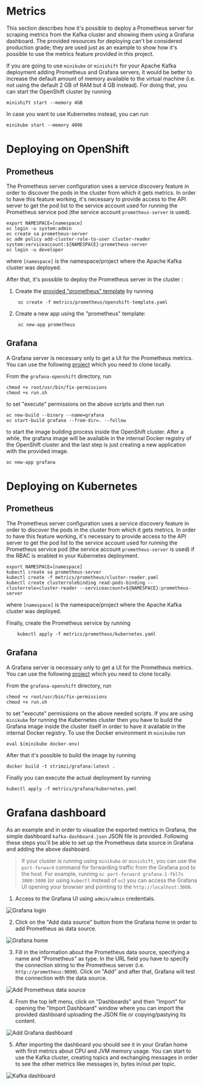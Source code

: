 # Metrics

This section describes how it's possible to deploy a Prometheus server for scraping metrics from the Kafka cluster and showing them using a Grafana dashboard. The provided resources for deploying can't be considered production grade; they are used just as an example to show how it's possible to use the metrics feature provided in this project.

If you are going to use `minikube` or `minishift` for your Apache Kafka deployment adding Prometheus and Grafana servers, it would be better to increase the default amount of memory available to the virtual machine (i.e. not using the default 2 GB of RAM but 4 GB instead).
For doing that, you can start the OpenShift cluster by running

```
minishift start --memory 4GB
```

In case you want to use Kubernetes instead, you can run

```
minikube start --memory 4096
```

# Deploying on OpenShift

## Prometheus

The Prometheus server configuration uses a service discovery feature in order to discover the pods in the cluster from which it gets metrics.
In order to have this feature working, it's necessary to provide access to the API server to get the pod list to the service account used for running the Prometheus service pod (the service account `prometheus-server` is used).

```
export NAMESPACE=[namespace]
oc login -u system:admin
oc create sa prometheus-server
oc adm policy add-cluster-role-to-user cluster-reader system:serviceaccount:${NAMESPACE}:prometheus-server
oc login -u developer
```

where `[namespace]` is the namespace/project where the Apache Kafka cluster was deployed.

After that, it's possible to deploy the Prometheus server in the cluster :

1. Create the [provided "prometheus" template](prometheus/openshift-template.yaml) by running

        oc create -f metrics/prometheus/openshift-template.yaml

2. Create a new app using the "prometheus" template:

        oc new-app prometheus

## Grafana

A Grafana server is necessary only to get a UI for the Prometheus metrics. You can use the following [project](https://github.com/OpenShiftDemos/grafana-openshift) which you need to clone locally.

From the `grafana-openshift` directory, run

```
chmod +x root/usr/bin/fix-permissions 
chmod +x run.sh 
```

to set "execute" permissions on the above scripts and then run

```
oc new-build --binary --name=grafana
oc start-build grafana --from-dir=. --follow
```

to start the image building process inside the OpenShift cluster. 
After a while, the grafana image will be available in the internal Docker registry of the OpenShift cluster and the last step is just creating a new application with the provided image.

```
oc new-app grafana
```

# Deploying on Kubernetes

## Prometheus


The Prometheus server configuration uses a service discovery feature in order to discover the pods in the cluster from which it gets metrics.
In order to have this feature working, it's necessary to provide access to the API server to get the pod list to the service account used for running the Prometheus service pod (the service account `prometheus-server` is used) if the RBAC is enabled in your Kubernetes deployment.

```
export NAMESPACE=[namespace]
kubectl create sa prometheus-server
kubectl create -f metrics/prometheus/cluster-reader.yaml
kubectl create clusterrolebinding read-pods-binding --clusterrole=cluster-reader --serviceaccount=${NAMESPACE}:prometheus-server
```

where `[namespace]` is the namespace/project where the Apache Kafka cluster was deployed.

Finally, create the Prometheus service by running

        kubectl apply -f metrics/prometheus/kubernetes.yaml

## Grafana

A Grafana server is necessary only to get a UI for the Prometheus metrics. You can use the following [project](https://github.com/OpenShiftDemos/grafana-openshift) which you need to clone locally.

From the `grafana-openshift` directory, run

```
chmod +x root/usr/bin/fix-permissions 
chmod +x run.sh 
```

to set "execute" permissions on the above needed scripts.
If you are using `minikube` for running the Kubernetes cluster then you have to build the Grafana image inside the cluster itself in order to have it available in the internal Docker registry. To use the Docker environment in `minikube` run

```
eval $(minikube docker-env)
```

After that it's possible to build the image by running

```
docker build -t strimzi/grafana:latest .
```

Finally you can execute the actual deployment by running

```
kubectl apply -f metrics/grafana/kubernetes.yaml
```

# Grafana dashboard

As an example and in order to visualize the exported metrics in Grafana, the simple dashboard `kafka-dashboard.json` JSON file is provided.
Following these steps you'll be able to set up the Prometheus data source in Grafana and adding the above dashboard.

> If your cluster is running using `minikube` or `minishift`, you can use the `port-forward` command for forwarding traffic from the Grafana pod to the host. For example, running `oc port-forward grafana-1-fbl7s 3000:3000` (or using `kubectl` instead of `oc`) you can access the Grafana UI opening your browser and pointing to the `http://localhost:3000`.

1. Access to the Grafana UI using `admin/admin` credentials.

![Grafana login](grafana/images/grafana_login.png)

2. Click on the "Add data source" button from the Grafana home in order to add Prometheus as data source.

![Grafana home](grafana/images/grafana_home.png)

3. Fill in the information about the Prometheus data source, specifying a name and "Prometheus" as type. In the URL field you have to specify the connection string to the Prometheus server (i.e. `http://prometheus:9090`). Click on "Add" and after that, Grafana will test the connection with the data source.

![Add Prometheus data source](grafana/images/grafana_prometheus_data_source.png)

4. From the top left menu, click on "Dashboards" and then "Import" for opening the "Import Dashboard" window where you can import the provided dashboard uploading the JSON file or copying/pastying its content.

![Add Grafana dashboard](grafana/images/grafana_import_dashboard.png)

5. After importing the dashboard you should see it in your Grafan home with first metrics about CPU and JVM memory usage. You can start to use the Kafka cluster, creating topics and exchanging messages in order to see the other metrics like messages in, bytes in/out per topic.

![Kafka dashboard](grafana/images/grafana_kafka_dashboard.png)




